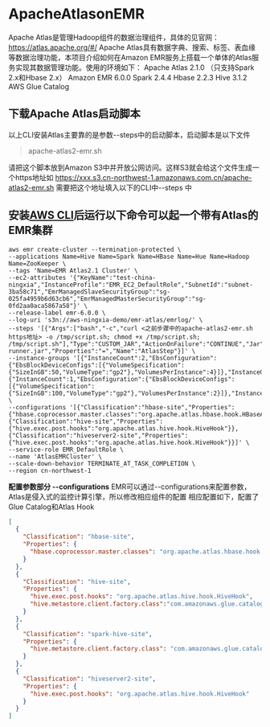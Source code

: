 # ApacheAtlasonEMR

Apache Atlas是管理Hadoop组件的数据治理组件，具体的见官网：https://atlas.apache.org/#/
Apache Atlas具有数据字典、搜索、标签、表血缘等数据治理功能，本项目介绍如何在Amazon EMR服务上搭载一个单体的Atlas服务实现其数据管理功能。使用的环境如下：
Apache Atlas 2.1.0 （只支持Spark 2.x和Hbase 2.x）
Amazon EMR 6.0.0
Spark 2.4.4
Hbase 2.2.3
Hive 3.1.2
AWS Glue Catalog

## 下载Apache Atlas启动脚本
以上CLI安装Atlas主要靠的是参数--steps中的启动脚本，启动脚本是以下文件

>apache-atlas2-emr.sh

请把这个脚本放到Amazon S3中并开放公网访问。这样S3就会给这个文件生成一个https地址如
https://xxx.s3.cn-northwest-1.amazonaws.com.cn/apache-atlas2-emr.sh
需要把这个地址填入以下的CLI中--steps 中

## 安装[AWS CLI](https://aws.amazon.com/cli/)后运行以下命令可以起一个带有Atlas的EMR集群

```
aws emr create-cluster --termination-protected \
--applications Name=Hive Name=Spark Name=HBase Name=Hue Name=Hadoop Name=ZooKeeper \
--tags 'Name=EMR Atlas2.1 Cluster' \
--ec2-attributes '{"KeyName":"test-china-ningxia","InstanceProfile":"EMR_EC2_DefaultRole","SubnetId":"subnet-3ba58c71","EmrManagedSlaveSecurityGroup":"sg-025fa4959b6d63cb6","EmrManagedMasterSecurityGroup":"sg-0fd2aa0aca5867a58"}' \
--release-label emr-6.0.0 \
--log-uri 's3n://aws-ningxia-demo/emr-atlas/emrlog/' \
--steps '[{"Args":["bash","-c","curl <之前步骤中的apache-atlas2-emr.sh https地址> -o /tmp/script.sh; chmod +x /tmp/script.sh; /tmp/script.sh"],"Type":"CUSTOM_JAR","ActionOnFailure":"CONTINUE","Jar":"command-runner.jar","Properties":"=","Name":"AtlasStep"}]' \
--instance-groups '[{"InstanceCount":2,"EbsConfiguration":{"EbsBlockDeviceConfigs":[{"VolumeSpecification":{"SizeInGB":50,"VolumeType":"gp2"},"VolumesPerInstance":4}]},"InstanceGroupType":"CORE","InstanceType":"m5.2xlarge","Name":"Core"},{"InstanceCount":1,"EbsConfiguration":{"EbsBlockDeviceConfigs":[{"VolumeSpecification":{"SizeInGB":100,"VolumeType":"gp2"},"VolumesPerInstance":2}]},"InstanceGroupType":"MASTER","InstanceType":"m5.xlarge","Name":"Master"}]' \
--configurations '[{"Classification":"hbase-site","Properties":{"hbase.coprocessor.master.classes":"org.apache.atlas.hbase.hook.HBaseAtlasCoprocessor"}},{"Classification":"hive-site","Properties":{"hive.exec.post.hooks":"org.apache.atlas.hive.hook.HiveHook"}},{"Classification":"hiveserver2-site","Properties":{"hive.exec.post.hooks":"org.apache.atlas.hive.hook.HiveHook"}}]' \
--service-role EMR_DefaultRole \
--name 'AtlasEMRCluster' \
--scale-down-behavior TERMINATE_AT_TASK_COMPLETION \
--region cn-northwest-1
```


**配置参数部分 --configurations**
EMR可以通过--configurations来配置参数，Atlas是侵入式的监控计算引擎，所以修改相应组件的配置
相应配置如下，配置了Glue Catalog和Atlas Hook
```json
[
  {
    "Classification": "hbase-site",
    "Properties": {
      "hbase.coprocessor.master.classes": "org.apache.atlas.hbase.hook.HBaseAtlasCoprocessor"
    }
  },
  {
    "Classification": "hive-site",
    "Properties": {
      "hive.exec.post.hooks": "org.apache.atlas.hive.hook.HiveHook",
      "hive.metastore.client.factory.class":"com.amazonaws.glue.catalog.metastore.AWSGlueDataCatalogHiveClientFactory"
    }
  },
  {
    "Classification": "spark-hive-site",
    "Properties": {
      "hive.metastore.client.factory.class": "com.amazonaws.glue.catalog.metastore.AWSGlueDataCatalogHiveClientFactory"
    }
  },
  {
    "Classification": "hiveserver2-site",
    "Properties": {
      "hive.exec.post.hooks": "org.apache.atlas.hive.hook.HiveHook"
    }
  }
]

```





